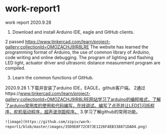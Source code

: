 # work-report1
work report
2020.9.28

1. Download and install Arduino IDE, eagle and GitHub clients.

2 passed https://www.tinkercad.com/learn/project-gallery;collectionId=OMOZACHJ9IR8LRE The website has learned the programming format of Arduino, the use of common library of Arduino, code writing and online debugging. The program of lighting and flashing LED light, actuator driver and ultrasonic distance measurement program are compiled.

3. Learn the common functions of GitHub.


2020.9.28
	1.下载并安装了arduino IDE，EAGLE，github客户端。
	2通过https://www.tinkercad.com/learn/project-gallery;collectionId=OMOZACHJ9IR8LRE网站学习了arduino的编程格式，了解了arduino常用库的使用和代码编写，在线调试。编写了点亮并让LED灯闪烁程序，舵机驱动程序，超声波测距程序。
	3.学习了解github的常用功能。
	
	
	![image](https://github.com/zzpiv/work-report1/blob/master/images/35D9E8F72C073E1226F4EB338871DA04.png)
